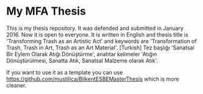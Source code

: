# My MFA Thesis
This is my thesis repository. It was defended and submitted in January 2016. Now it is open to everyone. It is written in English and thesis title is 'Transforming Trash as an Artistic Act' and keywords are 'Transformation of Trash, Trash in Art, Trash as an Art Material'. [Turkish] Tez başlığı 'Sanatsal Bir Eylem Olarak Atığı Dönüştürme', anahtar kelimeler 'Atığın Dönüştürülmesi, Sanatta Atık, Sanatsal Malzeme olarak Atık'.

If you want to use it as a template you can use https://github.com/mustilica/BilkentESBEMasterThesis which is more cleaner.
